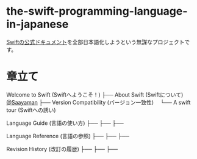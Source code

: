 # the-swift-programming-language-in-japanese

[Swiftの公式ドキュメント](https://developer.apple.com/library/content/documentation/Swift/Conceptual/Swift_Programming_Language/index.html#//apple_ref/doc/uid/TP40014097-CH3-ID0)を全部日本語化しようという無謀なプロジェクトです。

# 章立て

Welcome to Swift (Swiftへようこそ！)
  ├── About Swift (Swiftについて)　[@Saayaman](https://github.com/Saayaman)
  ├── Version Compatibility (バージョン一致性)　
  └── A swift tour (Swiftへの誘い)

Language Guide (言語の使い方)
  ├── 
  ├── 
  ├── 
  
Language Reference (言語の参照)
  ├── 
  ├── 
  ├── 

Revision History (改訂の履歴)
  ├── 
  ├── 
  ├── 

```


